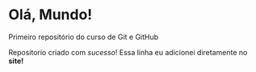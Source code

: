 # Olá, Mundo!
 Primeiro repositório do curso de Git e GitHub

Repositorio criado com *sucesso*! 
Essa linha eu adicionei diretamente no **site!**
